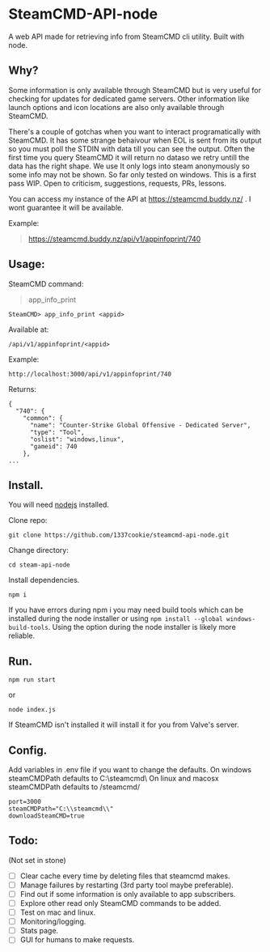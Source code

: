 # SteamCMD-API-node

A web API made for retrieving info from SteamCMD cli utility. Built with node.

## Why?

Some information is only available through SteamCMD but is very useful for checking for updates for dedicated game servers. Other information like launch options and icon locations are also only available through SteamCMD.

There's a couple of gotchas when you want to interact programatically with SteamCMD. It has some strange behaivour when EOL is sent from its output so you must poll the STDIN with data till you can see the output. Often the first time you query SteamCMD it will return no dataso we retry untill the data has the right shape. We use 
It only logs into steam anonymously so some info may not be shown. So far only tested on windows. This is a first pass WIP. Open to criticism, suggestions, requests, PRs, lessons.

You can access my instance of the API at https://steamcmd.buddy.nz/ . I wont guarantee it will be available.

Example:

> https://steamcmd.buddy.nz/api/v1/appinfoprint/740

## Usage:

SteamCMD command:

> app_info_print

```
SteamCMD> app_info_print <appid>
```

Available at:

```
/api/v1/appinfoprint/<appid>
```

Example:

```
http://localhost:3000/api/v1/appinfoprint/740
```

Returns:

```
{
  "740": {
    "common": {
      "name": "Counter-Strike Global Offensive - Dedicated Server",
      "type": "Tool",
      "oslist": "windows,linux",
      "gameid": 740
    },
...
```

## Install.

You will need [nodejs](https://nodejs.org/) installed.

Clone repo:

```
git clone https://github.com/1337cookie/steamcmd-api-node.git
```

Change directory:

```
cd steam-api-node
```

Install dependencies.

```
npm i
```

If you have errors during npm i you may need build tools which can be installed during the node installer or using `npm install --global windows-build-tools`. Using the option during the node installer is likely more reliable.

## Run.

```
npm run start
```

or

```
node index.js
```

If SteamCMD isn't installed it will install it for you from Valve's server.

## Config.

Add variables in .env file if you want to change the defaults.
On windows steamCMDPath defaults to C:\\steamcmd\\
On linux and macosx steamCMDPath defaults to /steamcmd/

```
port=3000
steamCMDPath="C:\\steamcmd\\"
downloadSteamCMD=true
```

## Todo:

(Not set in stone)

* [ ] Clear cache every time by deleting files that steamcmd makes.
* [ ] Manage failures by restarting (3rd party tool maybe preferable).
* [ ] Find out if some information is only available to app subscribers.
* [ ] Explore other read only SteamCMD commands to be added.
* [ ] Test on mac and linux.
* [ ] Monitoring/logging.
* [ ] Stats page.
* [ ] GUI for humans to make requests.
